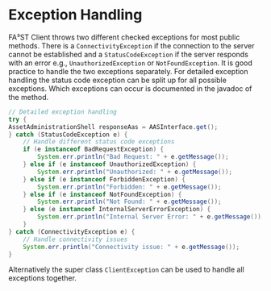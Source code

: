 # Exception Handling

FA³ST Client throws two different checked exceptions for most public methods.
There is a `ConnectivityException` if the connection to the server cannot be established and a `StatusCodeException` if the server responds with an error e.g., `UnauthorizedException` or `NotFoundException`.
It is good practice to handle the two exceptions separately.
For detailed exception handling the status code exception can be split up for all possible exceptions.
Which exceptions can occur is documented in the javadoc of the method.

```java
// Detailed exception handling
try {
AssetAdministrationShell responseAas = AASInterface.get();
} catch (StatusCodeException e) {
    // Handle different status code exceptions
    if (e instanceof BadRequestException) {
        System.err.println("Bad Request: " + e.getMessage());
    } else if (e instanceof UnauthorizedException) {
        System.err.println("Unauthorized: " + e.getMessage());
    } else if (e instanceof ForbiddenException) {
        System.err.println("Forbidden: " + e.getMessage());
    } else if (e instanceof NotFoundException) {
        System.err.println("Not Found: " + e.getMessage());
    } else (e instanceof InternalServerErrorException) {
        System.err.println("Internal Server Error: " + e.getMessage());
    }
} catch (ConnectivityException e) {
    // Handle connectivity issues
    System.err.println("Connectivity issue: " + e.getMessage());
}

```

Alternatively the super class `ClientException` can be used to handle all exceptions together.
